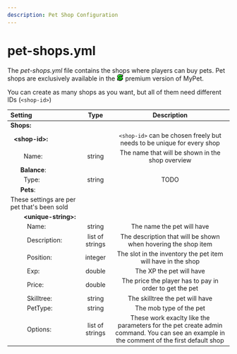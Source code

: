 ```yaml
---
description: Pet Shop Configuration
---
```


# pet-shops.yml

The _pet-shops.yml_ file contains the shops where players can buy pets. Pet shops are exclusively available in the ![$](../../.gitbook/assets/premium.gif) premium version of MyPet.

You can create as many shops as you want, but all of them need different IDs \(`<shop-id>`\)

| Setting | Type | Description |
| :--- | :---: | :---: |
| **Shops:** |  |  |
|   **&lt;shop-id&gt;:** |  | `<shop-id>` can be chosen freely but needs to be unique for every shop |
|         Name: | string | The name that will be shown in the shop overview |
|       **Balance**: |  |  |
|         Type: | string | TODO |
|       **Pets**: |  |  |
| These settings are per pet that's been sold |  |  |
|         **&lt;unique-string&gt;:** |  |  |
|           Name: | string | The name the pet will have |
|           Description: | list of strings | The description that will be shown when hovering the shop item |
|           Position: | integer | The slot in the inventory the pet item will have in the shop |
|           Exp: | double | The XP the pet will have |
|           Price: | double | The price the player has to pay in order to get the pet |
|           Skilltree: | string | The skilltree the pet will have |
|           PetType: | string | The mob type of the pet |
|           Options: | list of strings | These work exaclty like the parameters for the pet create admin command. You can see an example in the comment of the first default shop |

